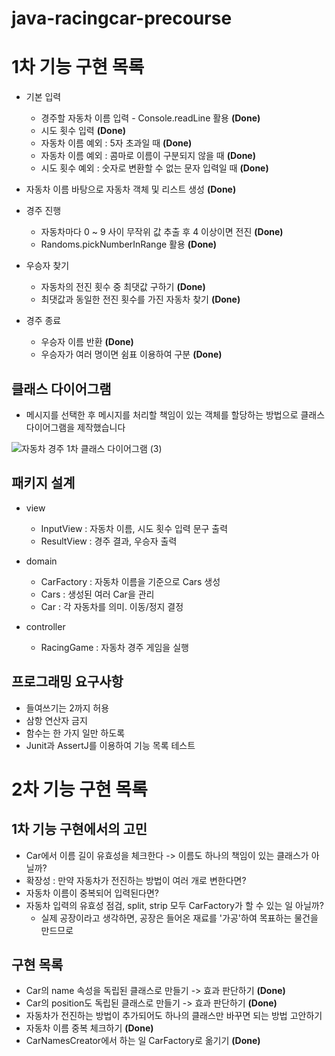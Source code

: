 # java-racingcar-precourse

# 1차 기능 구현 목록

- 기본 입력
    - 경주할 자동차 이름 입력 - Console.readLine 활용 **(Done)**
    - 시도 횟수 입력 **(Done)**
    - 자동차 이름 예외 : 5자 초과일 때 **(Done)**
    - 자동차 이름 예외 : 콤마로 이름이 구분되지 않을 때 **(Done)**
    - 시도 횟수 예외 : 숫자로 변환할 수 없는 문자 입력일 때 **(Done)**

- 자동차 이름 바탕으로 자동차 객체 및 리스트 생성 **(Done)**

- 경주 진행
    - 자동차마다 0 ~ 9 사이 무작위 값 추출 후 4 이상이면 전진 **(Done)**
    - Randoms.pickNumberInRange 활용 **(Done)**

- 우승자 찾기
    - 자동차의 전진 횟수 중 최댓값 구하기 **(Done)**
    - 최댓값과 동일한 전진 횟수를 가진 자동차 찾기 **(Done)**

- 경주 종료
    - 우승자 이름 반환 **(Done)**
    - 우승자가 여러 명이면 쉼표 이용하여 구분 **(Done)**

## 클래스 다이어그램

- 메시지를 선택한 후 메시지를 처리할 책임이 있는 객체를 할당하는 방법으로 클래스 다이어그램을 제작했습니다

![자동차 경주 1차 클래스 다이어그램 (3)](https://github.com/user-attachments/assets/69c51d52-ed68-4dd9-81bb-7fb7ba1dbdd5)

## 패키지 설계

- view
    - InputView : 자동차 이름, 시도 횟수 입력 문구 출력
    - ResultView : 경주 결과, 우승자 출력

- domain
    - CarFactory : 자동차 이름을 기준으로 Cars 생성
    - Cars : 생성된 여러 Car을 관리
    - Car : 각 자동차를 의미. 이동/정지 결정

- controller
    - RacingGame : 자동차 경주 게임을 실행

## 프로그래밍 요구사항

- 들여쓰기는 2까지 허용
- 삼항 연산자 금지
- 함수는 한 가지 일만 하도록
- Junit과 AssertJ를 이용하여 기능 목록 테스트

# 2차 기능 구현 목록

## 1차 기능 구현에서의 고민

- Car에서 이름 길이 유효성을 체크한다 -> 이름도 하나의 책임이 있는 클래스가 아닐까?
- 확장성 : 만약 자동차가 전진하는 방법이 여러 개로 변한다면?
- 자동차 이름이 중복되어 입력된다면?
- 자동차 입력의 유효성 점검, split, strip 모두 CarFactory가 할 수 있는 일 아닐까?
    - 실제 공장이라고 생각하면, 공장은 들어온 재료를 '가공'하여 목표하는 물건을 만드므로

## 구현 목록

- Car의 name 속성을 독립된 클래스로 만들기 -> 효과 판단하기 **(Done)**
- Car의 position도 독립된 클래스로 만들기 -> 효과 판단하기 **(Done)**
- 자동차가 전진하는 방법이 추가되어도 하나의 클래스만 바꾸면 되는 방법 고안하기
- 자동차 이름 중복 체크하기 **(Done)**
- CarNamesCreator에서 하는 일 CarFactory로 옮기기 **(Done)**
